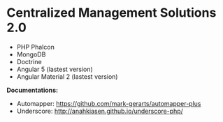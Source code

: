 # Centralized Management Solutions 2.0
- PHP Phalcon
- MongoDB
- Doctrine 
- Angular 5 (lastest version)
- Angular Material 2 (lastest version)

**Documentations:**
- Automapper: https://github.com/mark-gerarts/automapper-plus
- Underscore: http://anahkiasen.github.io/underscore-php/
